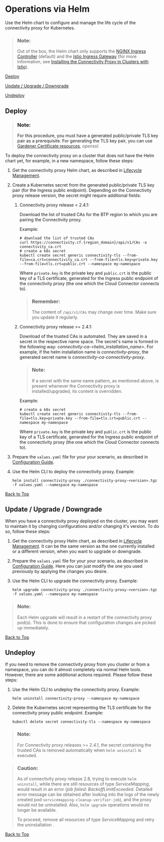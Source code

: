 <!-- loio23fc1100c60b45c58f09694b7f9c7700 -->

# Operations via Helm

Use the Helm chart to configure and manage the life cycle of the connectivity proxy for Kubernetes.

> ### Note:  
> Out of the box, the Helm chart only supports the [NGINX Ingress Controller](https://kubernetes.github.io/ingress-nginx/) \(default\) and the [Istio Ingress Gateway](https://istio.io/latest/docs/tasks/traffic-management/ingress/ingress-control/) \(for more information, see [Installing the Connectivity Proxy in Clusters with Istio](installing-the-connectivity-proxy-in-clusters-with-istio-0772710.md)\).

[Deploy](operations-via-helm-23fc110.md#loio23fc1100c60b45c58f09694b7f9c7700__deploy)

[Update / Upgrade / Downgrade](operations-via-helm-23fc110.md#loio23fc1100c60b45c58f09694b7f9c7700__update)

[Undeploy](operations-via-helm-23fc110.md#loio23fc1100c60b45c58f09694b7f9c7700__undeploy)



<a name="loio23fc1100c60b45c58f09694b7f9c7700__deploy"/>

## Deploy

> ### Note:  
> For this procedure, you must have a generated public/private TLS key pair as a prerequisite. For generating the TLS key pair, you can use [Gardener Certificate resources](https://github.com/gardener/cert-management#requesting-a-certificate), *openssl*.

To deploy the connectivity proxy on a cluster that does not have the Helm chart yet, for example, in a new namespace, follow these steps:

1.  Get the connectivity proxy Helm chart, as described in [Lifecycle Management](lifecycle-management-60c0a45.md).
2.  Create a Kubernetes secret from the generated public/private TLS key pair \(for the Ingress public endpoint\). Depending on the Connectivity proxy release version, the secret might require additional fields:
    1.  Connectivity proxy release < 2.4.1:

        Download the list of trusted CAs for the BTP region to which you are pairing the Connectivity proxy.

        Example:

        ```
        # download the list of trusted CAs
        curl https://connectivity.cf.{region_domain}/api/v1/CAs -o connectivity_ca.crt
        # create a k8s secret
        kubectl create secret generic connectivity-tls --from-file=ca.crt=connectivity_ca.crt --from-file=tls.key=private.key --from-file=tls.crt=public.crt --namespace my-namespace
        ```

        Where `private.key` is the private key and `public.crt` is the public key of a TLS certificate, generated for the Ingress public endpoint of the connectivity proxy \(the one which the Cloud Connector connects to\).

        > ### Remember:  
        > The content of `/api/v1/CAs` may change over time. Make sure you update it regularly.

    2.  Connectivity proxy release \>= 2.4.1:

        Download of the trusted CAs is automated. They are saved in a secret in the respective name space. The secret's name is formed in the following way: *connectivity-ca-<helm\_installation\_name\>*. For example, if the helm installation name is *connectivity-proxy*, the generated secret name is *connectivity-ca-connectivity-proxy*.

        > ### Note:  
        > If a secret with the same name pattern, as mentioned above, is present whenever the Connectivity proxy is installed/upgraded, its content is overridden.

        Example:

        ```
        # create a k8s secret
        kubectl create secret generic connectivity-tls --from-file=tls.key=private.key --from-file=tls.crt=public.crt --namespace my-namespace
        ```

        Where `private.key` is the private key and `public.crt` is the public key of a TLS certificate, generated for the Ingress public endpoint of the connectivity proxy \(the one which the Cloud Connector connects to\).


3.  Prepare the `values.yaml` file for your your scenario, as described in [Configuration Guide](configuration-guide-eaa8204.md).
4.  Use the Helm CLI to deploy the connectivity proxy. Example:

    ```
    helm install connectivity-proxy ./connectivity-proxy-<version>.tgz -f values.yaml --namespace my-namespace
    ```


[Back to Top](operations-via-helm-23fc110.md#loio23fc1100c60b45c58f09694b7f9c7700__top)



<a name="loio23fc1100c60b45c58f09694b7f9c7700__update"/>

## Update / Upgrade / Downgrade

When you have a connectivity proxy deployed on the cluster, you may want to maintain it by changing configurations and/or changing it's version. To do so, follow these steps:

1.  Get the connectivity proxy Helm chart, as described in [Lifecycle Management](lifecycle-management-60c0a45.md). It can be the same version as the one currently installed or a different version, when you want to upgrade or downgrade.
2.  Prepare the `values.yaml` file for your your scenario, as described in [Configuration Guide](configuration-guide-eaa8204.md). Here you can just modify the one you used previously by applying the changes you desire.
3.  Use the Helm CLI to upgrade the connectivity proxy. Example:

    ```
    helm upgrade connectivity-proxy ./connectivity-proxy-<version>.tgz -f values.yaml --namespace my-namespace
    ```


> ### Note:  
> Each Helm upgrade will result in a restart of the connectivity proxy pod\(s\). This is done to ensure that configuration changes are picked up immediately.

[Back to Top](operations-via-helm-23fc110.md#loio23fc1100c60b45c58f09694b7f9c7700__top)



<a name="loio23fc1100c60b45c58f09694b7f9c7700__undeploy"/>

## Undeploy

If you need to remove the connectivity proxy from you cluster or from a namespace, you can do it almost completely via normal Helm tools. However, there are some additional actions required. Please follow these steps:

1.  Use the Helm CLI to undeploy the connectivity proxy. Example:

    ```
    helm uninstall connectivity-proxy --namespace my-namespace
    ```

2.  Delete the Kubernetes secret representing the TLS certificate for the connectivity proxy public endpoint. Example:

    ```
    kubectl delete secret connectivity-tls --namespace my-namespace
    
    ```


> ### Note:  
> For Connectivity proxy releases \>= 2.4.1, the secret containing the trusted CAs is removed automatically when `helm uninstall` is executed.

> ### Caution:  
> As of connectivity proxy release 2.8, trying to execute `helm uninstall`, while there are still resources of type *ServiceMapping*, would result in an error \(*job failed: BackoffLimitExceeded.* Detailed error message can be obtained after looking into the logs of the newly created pod `servicemapping-cleanup-verifier-job`\), and the proxy would not be uninstalled. Also, `helm upgrade` operations would no longer be available.
> 
> To proceed, remove all resources of type *ServiceMapping* and retry the uninstallation .

[Back to Top](operations-via-helm-23fc110.md#loio23fc1100c60b45c58f09694b7f9c7700__top)

